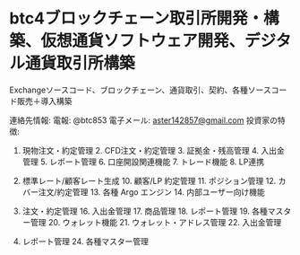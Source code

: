 # btc4ブロックチェーン取引所開発・構築、仮想通貨ソフトウェア開発、デジタル通貨取引所構築

Exchangeソースコード、ブロックチェーン、通貨取引、契約、各種ソースコード販売＋導入構築

連絡先情報: 電報: @btc853 電子メール: aster142857@gmail.com
投資家の特徴:
1. 現物注文・約定管理 2. CFD注文・約定管理 3. 証拠金・残高管理 4. 入出金管理 5. レポート管理 6. 口座開設関連機能 7. トレード機能 8. LP連携

9. 標準レート/顧客レート生成 10. 顧客/LP 約定管理 11. ポジション管理 12. カバー注文/約定管理 13. 各種 Argo エンジン 14. 内部ユーザー向け機能

15. 注文・約定管理 16. 入出金管理 17. 商品管理 18. レポート管理 19. 各種マスター管理 20. ウォレット機能 21. ウォレット・アドレス管理 22. 入出金管理

23. レポート管理 24. 各種マスター管理

